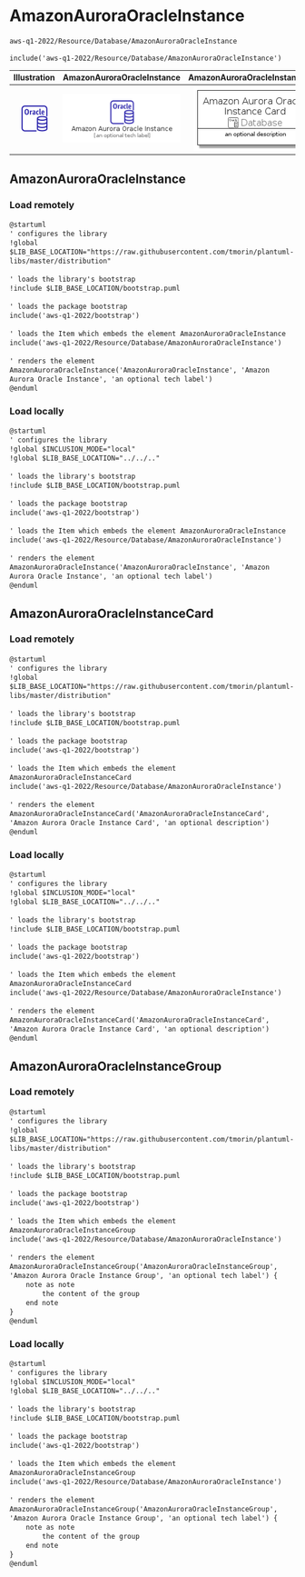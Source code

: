 # AmazonAuroraOracleInstance


```text
aws-q1-2022/Resource/Database/AmazonAuroraOracleInstance
```

```text
include('aws-q1-2022/Resource/Database/AmazonAuroraOracleInstance')
```



| Illustration | AmazonAuroraOracleInstance | AmazonAuroraOracleInstanceCard | AmazonAuroraOracleInstanceGroup |
| :---: | :---: | :---: | :---: |
| ![illustration for Illustration](../../../aws-q1-2022/Resource/Database/AmazonAuroraOracleInstance.png) | ![illustration for AmazonAuroraOracleInstance](../../../aws-q1-2022/Resource/Database/AmazonAuroraOracleInstance.Local.png) | ![illustration for AmazonAuroraOracleInstanceCard](../../../aws-q1-2022/Resource/Database/AmazonAuroraOracleInstanceCard.Local.png) | ![illustration for AmazonAuroraOracleInstanceGroup](../../../aws-q1-2022/Resource/Database/AmazonAuroraOracleInstanceGroup.Local.png) |




## AmazonAuroraOracleInstance

### Load remotely
```plantuml
@startuml
' configures the library
!global $LIB_BASE_LOCATION="https://raw.githubusercontent.com/tmorin/plantuml-libs/master/distribution"

' loads the library's bootstrap
!include $LIB_BASE_LOCATION/bootstrap.puml

' loads the package bootstrap
include('aws-q1-2022/bootstrap')

' loads the Item which embeds the element AmazonAuroraOracleInstance
include('aws-q1-2022/Resource/Database/AmazonAuroraOracleInstance')

' renders the element
AmazonAuroraOracleInstance('AmazonAuroraOracleInstance', 'Amazon Aurora Oracle Instance', 'an optional tech label')
@enduml
```

### Load locally
```plantuml
@startuml
' configures the library
!global $INCLUSION_MODE="local"
!global $LIB_BASE_LOCATION="../../.."

' loads the library's bootstrap
!include $LIB_BASE_LOCATION/bootstrap.puml

' loads the package bootstrap
include('aws-q1-2022/bootstrap')

' loads the Item which embeds the element AmazonAuroraOracleInstance
include('aws-q1-2022/Resource/Database/AmazonAuroraOracleInstance')

' renders the element
AmazonAuroraOracleInstance('AmazonAuroraOracleInstance', 'Amazon Aurora Oracle Instance', 'an optional tech label')
@enduml
```

## AmazonAuroraOracleInstanceCard

### Load remotely
```plantuml
@startuml
' configures the library
!global $LIB_BASE_LOCATION="https://raw.githubusercontent.com/tmorin/plantuml-libs/master/distribution"

' loads the library's bootstrap
!include $LIB_BASE_LOCATION/bootstrap.puml

' loads the package bootstrap
include('aws-q1-2022/bootstrap')

' loads the Item which embeds the element AmazonAuroraOracleInstanceCard
include('aws-q1-2022/Resource/Database/AmazonAuroraOracleInstance')

' renders the element
AmazonAuroraOracleInstanceCard('AmazonAuroraOracleInstanceCard', 'Amazon Aurora Oracle Instance Card', 'an optional description')
@enduml
```

### Load locally
```plantuml
@startuml
' configures the library
!global $INCLUSION_MODE="local"
!global $LIB_BASE_LOCATION="../../.."

' loads the library's bootstrap
!include $LIB_BASE_LOCATION/bootstrap.puml

' loads the package bootstrap
include('aws-q1-2022/bootstrap')

' loads the Item which embeds the element AmazonAuroraOracleInstanceCard
include('aws-q1-2022/Resource/Database/AmazonAuroraOracleInstance')

' renders the element
AmazonAuroraOracleInstanceCard('AmazonAuroraOracleInstanceCard', 'Amazon Aurora Oracle Instance Card', 'an optional description')
@enduml
```

## AmazonAuroraOracleInstanceGroup

### Load remotely
```plantuml
@startuml
' configures the library
!global $LIB_BASE_LOCATION="https://raw.githubusercontent.com/tmorin/plantuml-libs/master/distribution"

' loads the library's bootstrap
!include $LIB_BASE_LOCATION/bootstrap.puml

' loads the package bootstrap
include('aws-q1-2022/bootstrap')

' loads the Item which embeds the element AmazonAuroraOracleInstanceGroup
include('aws-q1-2022/Resource/Database/AmazonAuroraOracleInstance')

' renders the element
AmazonAuroraOracleInstanceGroup('AmazonAuroraOracleInstanceGroup', 'Amazon Aurora Oracle Instance Group', 'an optional tech label') {
    note as note
        the content of the group
    end note
}
@enduml
```

### Load locally
```plantuml
@startuml
' configures the library
!global $INCLUSION_MODE="local"
!global $LIB_BASE_LOCATION="../../.."

' loads the library's bootstrap
!include $LIB_BASE_LOCATION/bootstrap.puml

' loads the package bootstrap
include('aws-q1-2022/bootstrap')

' loads the Item which embeds the element AmazonAuroraOracleInstanceGroup
include('aws-q1-2022/Resource/Database/AmazonAuroraOracleInstance')

' renders the element
AmazonAuroraOracleInstanceGroup('AmazonAuroraOracleInstanceGroup', 'Amazon Aurora Oracle Instance Group', 'an optional tech label') {
    note as note
        the content of the group
    end note
}
@enduml
```

